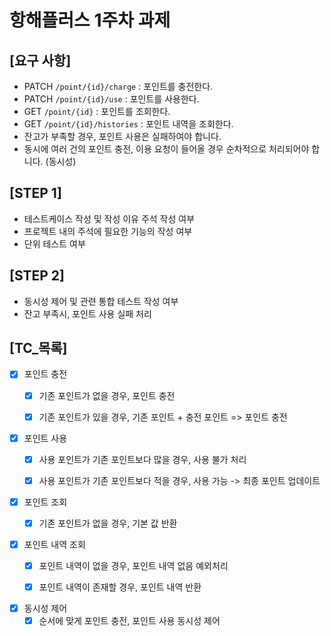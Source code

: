 # 항해플러스 1주차 과제

## [요구 사항]

- PATCH  `/point/{id}/charge` : 포인트를 충전한다.
- PATCH `/point/{id}/use` : 포인트를 사용한다.
- GET `/point/{id}` : 포인트를 조회한다.
- GET `/point/{id}/histories` : 포인트 내역을 조회한다.
- 잔고가 부족할 경우, 포인트 사용은 실패하여야 합니다.
- 동시에 여러 건의 포인트 충전, 이용 요청이 들어올 경우 순차적으로 처리되어야 합니다. (동시성)

## [STEP 1]

- 테스트케이스 작성 및 작성 이유 주석 작성 여부
- 프로젝트 내의 주석에 필요한 기능의 작성 여부
- 단위 테스트 여부

## [STEP 2]

- 동시성 제어 및 관련 통합 테스트 작성 여부
- 잔고 부족시, 포인트 사용 실패 처리

## [TC_목록]

- [X] 포인트 충전
  - [X] 기존 포인트가 없을 경우, 포인트 충전
  - [X] 기존 포인트가 있을 경우, 기존 포인트 + 충전 포인트 => 포인트 충전


- [X] 포인트 사용 
  - [X] 사용 포인트가 기존 포인트보다 많을 경우, 사용 불가 처리
  - [X] 사용 포인트가 기존 포인트보다 적을 경우, 사용 가능 -> 최종 포인트 업데이트


- [X] 포인트 조회
  - [X]  기존 포인트가 없을 경우, 기본 값 반환


- [X] 포인트 내역 조회
  - [X] 포인트 내역이 없을 경우, 포인트 내역 없음 예외처리
  - [X] 포인트 내역이 존재할 경우, 포인트 내역 반환


- [X] 동시성 제어
  - [X] 순서에 맞게 포인트 충전, 포인트 사용 동시성 제어
